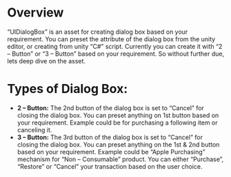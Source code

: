 # **Overview**
“UIDialogBox” is an asset for creating dialog box based on your requirement. You can preset the attribute of the dialog box from the unity editor, or creating from unity “C#” script. Currently you can create it with “2 – Button” or “3 – Button” based on your requirement. So without further due, lets deep dive on the asset.

# **Types of Dialog Box:**
* **2 – Button:** The 2nd button of the dialog box is set to “Cancel” for closing the dialog box. You can preset anything on 1st button based on your requirement. Example could be for purchasing a following item or canceling it.
* **3 – Button:** The 3rd button of the dialog box is set to “Cancel” for closing the dialog box. You can preset anything on the 1st & 2nd button based on your requirement. Example could be “Apple Purchasing” mechanism for “Non – Consumable” product. You can either “Purchase”, “Restore” or “Cancel” your transaction based on the user choice.






